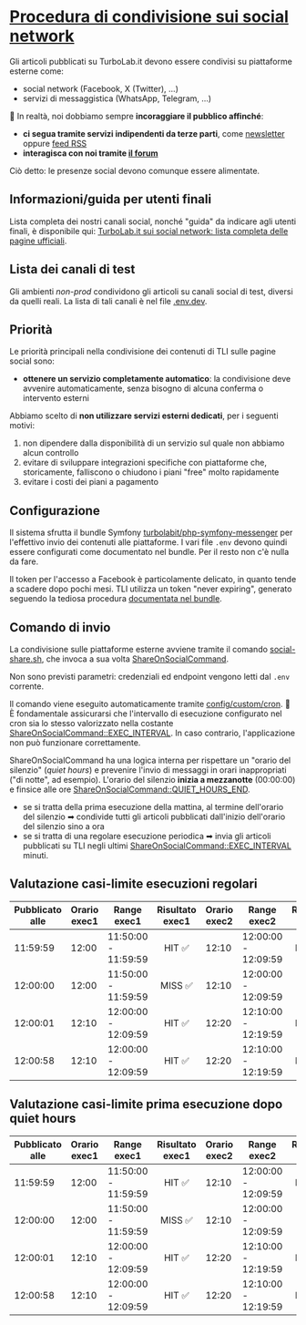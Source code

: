 # [Procedura di condivisione sui social network](https://github.com/TurboLabIt/TurboLab.it/blob/main/docs/social-network-sharing.md)

Gli articoli pubblicati su TurboLab.it devono essere condivisi su piattaforme esterne come:

- social network (Facebook, X (Twitter), ...)
- servizi di messaggistica (WhatsApp, Telegram, ...)

🛑 In realtà, noi dobbiamo sempre **incoraggiare il pubblico affinché**:

- **ci segua tramite servizi indipendenti da terze parti**, come [newsletter](https://github.com/TurboLabIt/TurboLab.it/blob/main/docs/newsletter.md) oppure [feed RSS](https://turbolab.it/feed)
- **interagisca con noi tramite [il forum](https://turbolab.it/forum/)**

Ciò detto: le presenze social devono comunque essere alimentate.


## Informazioni/guida per utenti finali

Lista completa dei nostri canali social, nonché "guida" da indicare agli utenti finali, è disponibile qui: [TurboLab.it sui social network: lista completa delle pagine ufficiali](https://turbolab.it/4092).


## Lista dei canali di test

Gli ambienti *non-prod* condividono gli articoli su canali social di test, diversi da quelli reali. La lista di tali canali è nel file [.env.dev](https://github.com/TurboLabIt/TurboLab.it/blob/main/d.env.dev).


## Priorità

Le priorità principali nella condivisione dei contenuti di TLI sulle pagine social sono:

- **ottenere un servizio completamente automatico**: la condivisione deve avvenire automaticamente, senza bisogno di alcuna conferma o intervento esterni

Abbiamo scelto di **non utilizzare servizi esterni dedicati**, per i seguenti motivi:

1. non dipendere dalla disponibilità di un servizio sul quale non abbiamo alcun controllo
2. evitare di sviluppare integrazioni specifiche con piattaforme che, storicamente, falliscono o chiudono i piani "free" molto rapidamente
3. evitare i costi dei piani a pagamento


## Configurazione

Il sistema sfrutta il bundle Symfony [turbolabit/php-symfony-messenger](https://github.com/TurboLabIt/php-symfony-messenger) per l'effettivo invio dei contenuti alle piattaforme. I vari file `.env` devono quindi essere configurati come documentato nel bundle. Per il resto non c'è nulla da fare.

Il token per l'accesso a Facebook è particolamente delicato, in quanto tende a scadere dopo pochi mesi. TLI utilizza un token "never expiring", generato seguendo la tediosa procedura [documentata nel bundle](https://github.com/TurboLabIt/php-symfony-messenger/blob/main/docs/facebook.md).


## Comando di invio

La condivisione sulle piattaforme esterne avviene tramite il comando [social-share.sh](https://github.com/TurboLabIt/TurboLab.it/blob/main/scripts/social-share.sh), che invoca a sua volta [ShareOnSocialCommand](https://github.com/TurboLabIt/TurboLab.it/blob/main/src/Command/ShareOnSocialCommand.php).

Non sono previsti parametri: credenziali ed endpoint vengono letti dal `.env` corrente.

Il comando viene eseguito automaticamente tramite [config/custom/cron](https://github.com/TurboLabIt/TurboLab.it/blob/main/config/custom/cron). 🛑 È fondamentale assicurarsi che l'intervallo di esecuzione configurato nel cron sia lo stesso valorizzato nella costante [ShareOnSocialCommand::EXEC_INTERVAL](https://github.com/TurboLabIt/TurboLab.it/blob/main/src/Command/ShareOnSocialCommand.php). In caso contrario, l'applicazione non può funzionare correttamente.

ShareOnSocialCommand ha una logica interna per rispettare un "orario del silenzio" (*quiet hours*) e prevenire l'invio di messaggi in orari inappropriati ("di notte", ad esempio). L'orario del silenzio **inizia a mezzanotte** (00:00:00) e finsice alle ore [ShareOnSocialCommand::QUIET_HOURS_END](https://github.com/TurboLabIt/TurboLab.it/blob/main/src/Command/ShareOnSocialCommand.php).

- se si tratta della prima esecuzione della mattina, al termine dell'orario del silenzio ➡ condivide tutti gli articoli pubblicati dall'inizio dell'orario del silenzio sino a ora
- se si tratta di una regolare esecuzione periodica ➡ invia gli articoli pubblicati su TLI negli ultimi [ShareOnSocialCommand::EXEC_INTERVAL](https://github.com/TurboLabIt/TurboLab.it/blob/main/src/Command/ShareOnSocialCommand.php) minuti.


## Valutazione casi-limite esecuzioni regolari

| Pubblicato alle | Orario exec1 | Range exec1         | Risultato exec1 | Orario exec2 | Range exec2         | Risultato exec2 |
|-----------------|--------------|---------------------|:---------------:|--------------|---------------------|:---------------:|
| 11:59:59        | 12:00        | 11:50:00 - 11:59:59 |      HIT ✅      | 12:10        | 12:00:00 - 12:09:59 |      MISS ✅     |
| 12:00:00        | 12:00        | 11:50:00 - 11:59:59 |      MISS ✅     | 12:10        | 12:00:00 - 12:09:59 |      HIT ✅      |
| 12:00:01        | 12:10        | 12:00:00 - 12:09:59 |      HIT ✅      | 12:20        | 12:10:00 - 12:19:59 |      MISS ✅     |
| 12:00:58        | 12:10        | 12:00:00 - 12:09:59 |      HIT ✅      | 12:20        | 12:10:00 - 12:19:59 |      MISS ✅     |


## Valutazione casi-limite prima esecuzione dopo quiet hours

| Pubblicato alle | Orario exec1 | Range exec1         | Risultato exec1 | Orario exec2 | Range exec2         | Risultato exec2 |
|-----------------|--------------|---------------------|:---------------:|--------------|---------------------|:---------------:|
| 11:59:59        | 12:00        | 11:50:00 - 11:59:59 |      HIT ✅      | 12:10        | 12:00:00 - 12:09:59 |      MISS ✅     |
| 12:00:00        | 12:00        | 11:50:00 - 11:59:59 |      MISS ✅     | 12:10        | 12:00:00 - 12:09:59 |      HIT ✅      |
| 12:00:01        | 12:10        | 12:00:00 - 12:09:59 |      HIT ✅      | 12:20        | 12:10:00 - 12:19:59 |      MISS ✅     |
| 12:00:58        | 12:10        | 12:00:00 - 12:09:59 |      HIT ✅      | 12:20        | 12:10:00 - 12:19:59 |      MISS ✅     |
